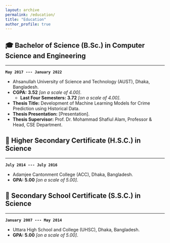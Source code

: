 ```yaml
---
layout: archive
permalink: /education/
title: "Education"
author_profile: true
---
```


## 🎓 Bachelor of Science (B.Sc.) in Computer Science and Engineering

---

**`May 2017 --- January 2022`**
* Ahsanullah University of Science and Technology (AUST), Dhaka, Bangladesh.
* **CGPA:** **3.52** _[on a scale of 4.00]_.
    * **Last Four Semesters:** **3.72** _[on a scale of 4.00]_.
* **Thesis Title:** Development of Machine Learning Models for Crime Prediction using Historical Data.
* **Thesis Presentation:** [Presentation].
* **Thesis Supervisor:** Prof. Dr. Mohammad Shafiul Alam, Professor & Head, CSE Department.


## 🏫 Higher Secondary Certificate (H.S.C.) in Science

---

**`July 2014 --- July 2016`**
* Adamjee Cantonment College (ACC), Dhaka, Bangladesh.
* **GPA:** **5.00** _[on a scale of 5.00]_.


## 🏫 Secondary School Certificate (S.S.C.) in Science

---

**`January 2007 --- May 2014`**
* Uttara High School and College (UHSC), Dhaka, Bangladesh.
* **GPA:** **5.00** _[on a scale of 5.00]_.
